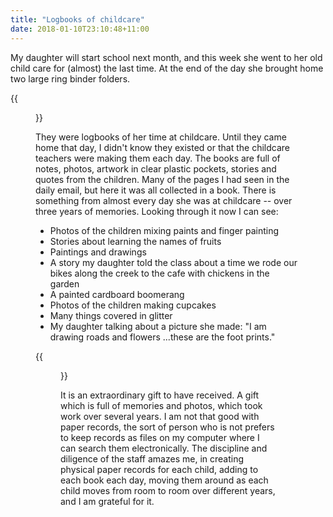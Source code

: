 ```yaml
---
title: "Logbooks of childcare"
date: 2018-01-10T23:10:48+11:00
---
```


My daughter will start school next month, and this week she went to her old child care for (almost) the last time. At the end of the day she brought home two large ring binder folders.

{{<figure src="/images/logbook_1.svg" >}}

They were logbooks of her time at childcare. Until they came home that day, I didn't know they existed or that the childcare teachers were making them each day. The books are full of notes, photos, artwork in clear plastic pockets, stories and quotes from the children. Many of the pages I had seen in the daily email, but here it was all collected in a book. There is something from almost every day she was at childcare -- over three years of memories. Looking through it now I can see:

  - Photos of the children mixing paints and finger painting
  - Stories about learning the names of fruits
  - Paintings and drawings
  - A story my daughter told the class about a time we rode our bikes along the creek to the cafe with chickens in the garden
  - A painted cardboard boomerang
  - Photos of the children making cupcakes
  - Many things covered in glitter
  - My daughter talking about a picture she made: "I am drawing roads and flowers ...these are the foot prints."

  {{<figure src="/images/logbook_2.svg" >}}

It is an extraordinary gift to have received. A gift which is full of memories and photos, which took work over several years. I am not that good with paper records, the sort of person who is not prefers to keep records as files on my computer where I can search them electronically. The discipline and diligence of the staff amazes me, in creating physical paper records for each child, adding to each book each day, moving them around as each child moves from room to room over different years, and I am grateful for it.
